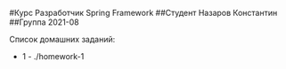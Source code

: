 #Курс Разработчик Spring Framework
##Студент Назаров Константин
##Группа 2021-08

Список домашних заданий:
* 1 - ./homework-1
